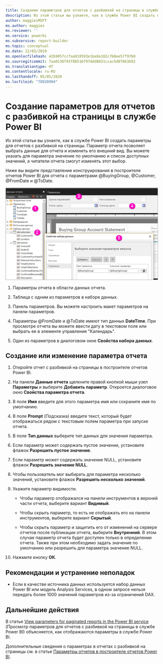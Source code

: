 ```yaml
---
title: Создание параметров для отчетов с разбивкой на страницы в службе Power BI
description: Из этой статьи вы узнаете, как в службе Power BI создать параметры для отчетов с разбивкой на страницы.
author: maggiesMSFT
ms.author: maggies
ms.reviewer: ''
ms.service: powerbi
ms.subservice: report-builder
ms.topic: conceptual
ms.date: 12/03/2019
ms.openlocfilehash: 42b9057ccfaa918593e1be8a182c7b0ee57f9760
ms.sourcegitcommit: 7aa0136f93f88516f97ddd8031ccac5d07863b92
ms.translationtype: HT
ms.contentlocale: ru-RU
ms.lasthandoff: 05/05/2020
ms.locfileid: "78920994"
---
```

# <a name="create-parameters-for-paginated-reports-in-the-power-bi-service"></a>Создание параметров для отчетов с разбивкой на страницы в службе Power BI

Из этой статьи вы узнаете, как в службе Power BI создать параметры для отчетов с разбивкой на страницы.  Параметр отчета позволяет выбрать данные для отчета и изменить его внешний вид. Вы можете указать для параметра значение по умолчанию и список доступных значений, а читатели отчета смогут изменять этот выбор.  

Ниже вы видите представление конструирования в построителе отчетов Power BI для отчета с параметрами @BuyingGroup, @Customer, @FromDate и @ToDate. 
  
![Параметры в построителе отчетов](media/paginated-reports-parameters/power-bi-paginated-parameters-report-builder.png)
  
1.  Параметры отчета в области данных отчета.  
  
2.  Таблица с одним из параметров в наборе данных.  
  
3.  Панель параметров. Вы можете настроить макет параметров на панели параметров. 
  
4.  Параметры @FromDate и @ToDate имеют тип данных **DateTime**. При просмотре отчета вы можете ввести дату в текстовом поле или выбрать ее в элементе управления "Календарь". 

5.  Один из параметров в диалоговом окне **Свойства набора данных**.  

  
## <a name="create-or-edit-a-report-parameter"></a>Создание или изменение параметра отчета  
  
1.  Откройте отчет с разбивкой на страницы в построителе отчетов Power BI.

1. На панели **Данные отчета** щелкните правой кнопкой мыши узел **Параметры** и выберите **Добавить параметр**. Откроется диалоговое окно **Свойства параметра отчета**.  
  
2.  В поле **Имя** введите для этого параметра имя или сохраните имя по умолчанию.  
  
3.  В поле **Prompt** (Подсказка) введите текст, который будет отображаться рядом с текстовым полем параметра при запуске отчета.  
  
4.  В поле **Тип данных** выберите тип данных для значения параметра.  
  
5.  Если параметр может содержать пустое значение, установите флажок **Разрешить пустое значение**.  
  
6.  Если параметр может содержать значение NULL, установите флажок **Разрешить значение NULL**.  
  
7.  Чтобы пользователь мог выбирать для параметра несколько значений, установите флажок **Разрешить несколько значений**.  
  
8.  Укажите параметр видимости.  
  
    -   Чтобы параметр отображался на панели инструментов в верхней части отчета, выберите вариант **Видимый**.  
  
    -   Чтобы скрыть параметр, то есть не отображать его на панели инструментов, выберите вариант **Скрытый**.  
  
    -   Чтобы скрыть параметр и защитить его от изменений на сервере отчетов после публикации отчета, выберите **Внутренний**. В этом случае параметр отчета будет доступен только в определении отчета. Также при этом необходимо задать значение по умолчанию или разрешить для параметра значение NULL.  
  
9. Нажмите кнопку **ОК**. 

## <a name="considerations-and-troubleshooting"></a>Рекомендации и устранение неполадок

- Если в качестве источника данных используется набор данных Power BI или модель Analysis Services, в одном запросе нельзя передать более 1000 значений параметров из-за ограничений DAX. 

 
## <a name="next-steps"></a>Дальнейшие действия

В статье [View parameters for paginated reports in the Power BI service](../consumer/paginated-reports-view-parameters.md) (Просмотр параметров для отчетов с разбивкой на страницы в службе Power BI) объясняется, как отображаются параметры в службе Power BI.

Дополнительные сведения о параметрах в отчетах с разбивкой на страницы см. в статье [Параметры отчетов в построителе отчетов Power BI](report-builder-parameters.md).
